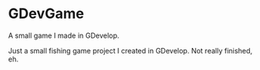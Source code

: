 # GDevGame
A small game I made in GDevelop.


Just a small fishing game project I created in GDevelop. Not really finished, eh.
